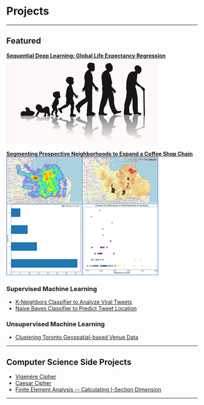 # Projects
---
## Featured
**[Sequential Deep Learning: Global Life Expectancy Regression](/life_expectancy.html)**
![Illustration](/images/lifespan.jpg)


**[Segmenting Prospective Neighborhoods to Expand a Coffee Shop Chain](/kopikompleksproject.html)**
![Data Visualization Preview](/images/kopikompleks.png)

### **Supervised Machine Learning**
* [K-Neighbors Classifier to Analyze Viral Tweets](/supervisedml_twitter)
* [Naive Bayes Classifier to Predict Tweet Location](/supervisedml_twitter_two)

### **Unsupervised Machine Learning**
* [Clustering Toronto Geospatial-based Venue Data](/Toronto_Neighborhoods)

---

## Computer Science Side Projects

- [Vigenère Cipher](/vigenerecipher)
- [Caesar Cipher](/caesarcipher)
- [Finite Element Analysis -- Calculating I-Section Dimension](/fea)

---

